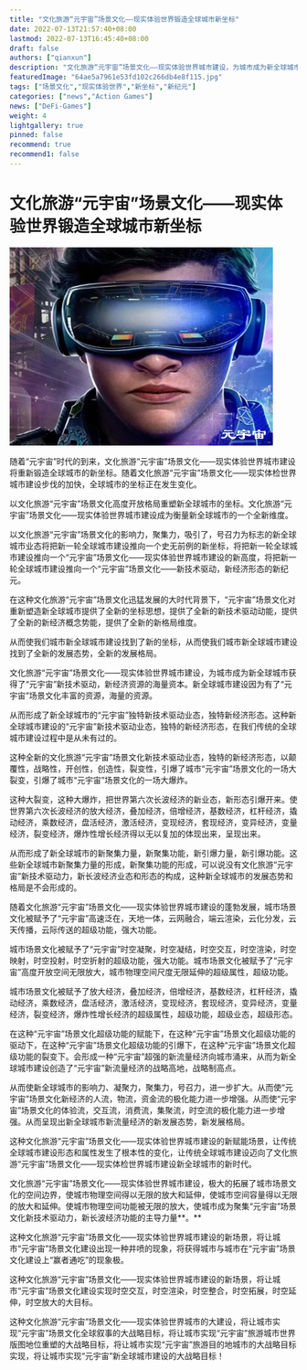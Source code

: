 ```yaml
---
title: "文化旅游“元宇宙”场景文化——现实体验世界锻造全球城市新坐标"
date: 2022-07-13T21:57:40+08:00
lastmod: 2022-07-13T16:45:40+08:00
draft: false
authors: ["qianxun"]
description: "文化旅游“元宇宙”场景文化——现实体验世界城市建设，为城市成为新全球城市获得了“元宇宙”新技术驱动，新经济资源的海量资本。新全球城市建设因为有了“元宇宙”场景文化丰富的资源，海量的资源。"
featuredImage: "64ae5a7961e53fd102c266db4e8f115.jpg"
tags: ["场景文化","现实体验世界","新坐标","新纪元"]
categories: ["news","Action Games"]
news: ["DeFi-Games"]
weight: 4
lightgallery: true
pinned: false
recommend: true
recommend1: false
---
```


# 文化旅游“元宇宙”场景文化——现实体验世界锻造全球城市新坐标

![](64ae5a7961e53fd102c266db4e8f115.jpg)

随着“元宇宙”时代的到来，文化旅游“元宇宙”场景文化——现实体验世界城市建设将重新锻造全球城市的新坐标。随着文化旅游“元宇宙”场景文化——现实体检世界城市建设步伐的加快，全球城市的坐标正在发生变化。

以文化旅游“元宇宙”场景文化高度开放格局重塑新全球城市的坐标。文化旅游“元宇宙”场景文化——现实体验世界城市建设成为衡量新全球城市的一个全新维度。

以文化旅游“元宇宙”场景文化的影响力，聚集力，吸引了，号召力为标志的新全球城市业态将把新一轮全球城市建设推向一个史无前例的新坐标，将把新一轮全球城市建设推向一个“元宇宙”场景文化——现实体验世界城市建设的新高度，将把新一轮全球城市建设推向一个“元宇宙”场景文化——新技术驱动，新经济形态的新纪元。

在这种文化旅游“元宇宙”场景文化迅猛发展的大时代背景下，“元宇宙”场景文化对重新塑造新全球城市提供了全新的坐标思想，提供了全新的新技术驱动动能，提供了全新的新经济概念势能，提供了全新的新格局维度。

从而使我们城市新全球城市建设找到了新的坐标，从而使我们城市新全球城市建设找到了全新的发展态势，全新的发展格局。

文化旅游“元宇宙”场景文化——现实体验世界城市建设，为城市成为新全球城市获得了“元宇宙”新技术驱动，新经济资源的海量资本。新全球城市建设因为有了“元宇宙”场景文化丰富的资源，海量的资源。

从而形成了新全球城市的“元宇宙”独特新技术驱动业态，独特新经济形态。这种新全球城市建设的“元宇宙”新技术驱动业态，独特的新经济形态，在我们传统的全球城市建设过程中是从未有过的。

这种全新的文化旅游“元宇宙”场景文化新技术驱动业态，独特的新经济形态，以颠覆性，战略性，开创性，创造性，裂变性，引爆了城市“元宇宙”场景文化的一场大裂变，引爆了城市“元宇宙”场景文化的一场大爆炸。

这种大裂变，这种大爆炸，把世界第六次长波经济的新业态，新形态引爆开来。使世界第六次长波经济的放大经济，叠加经济，倍增经济，基数经济，杠杆经济，撬动经济，乘数经济，盘活经济，激活经济，变现经济，套现经济，变异经济，变量经济，裂变经济，爆炸性增长经济得以无以复加的体现出来，呈现出来。

从而形成了新全球城市的新聚集力量，新聚集功能，新引爆力量，新引爆功能。这些新全球城市新聚集力量的形成，新聚集功能的形成，可以说没有文化旅游“元宇宙”新技术驱动力，新长波经济业态和形态的构成，这种新全球城市的发展态势和格局是不会形成的。

随着文化旅游“元宇宙”场景文化——现实体验世界城市建设的蓬勃发展，城市场景文化被赋予了“元宇宙”高速泛在，天地一体，云网融合，端云渲染，云化分发，云天传播，云际传送的超级功能，强大功能。

城市场景文化被赋予了“元宇宙”时空凝聚，时空凝结，时空交互，时空渲染，时空映射，时空投射，时空折射的超级功能，强大功能。城市场景文化被赋予了“元宇宙”高度开放空间无限放大，城市物理空间尺度无限延伸的超级属性，超级功能。

城市场景文化被赋予了放大经济，叠加经济，倍增经济，基数经济，杠杆经济，撬动经济，乘数经济，盘活经济，激活经济，变现经济，套现经济，变异经济，变量经济，裂变经济，爆炸性增长经济的超级属性，超级功能，超级业态，超级形态。

在这种“元宇宙”场景文化超级功能的赋能下，在这种“元宇宙”场景文化超级功能的驱动下，在这种“元宇宙”场景文化超级功能的引爆下，在这种“元宇宙”场景文化超级功能的裂变下。会形成一种“元宇宙”超强的新流量经济向城市涌来，从而为新全球城市建设创造了“元宇宙”新流量经济的战略高地，战略制高点。

从而使新全球城市的影响力、凝聚力，聚集力，号召力，进一步扩大。从而使“元宇宙”场景文化新经济的人流，物流，资金流的极化能力进一步增强。从而使“元宇宙”场景文化的体验流，交互流，消费流，集聚流，时空流的极化能力进一步增强。从而呈现出新全球城市新流量经济的新发展态势，新发展格局。

这种文化旅游“元宇宙”场景文化——现实体验世界城市建设的新赋能场景，让传统全球城市建设形态和属性发生了根本性的变化，让传统全球城市建设迈向了文化旅游“元宇宙”场景文化——现实体检世界城市建设新全球城市的新时代。

文化旅游“元宇宙”场景文化——现实体验世界城市建设，极大的拓展了城市场景文化的空间边界，使城市物理空间得以无限的放大和延伸，使城市空间容量得以无限的放大和延伸。使城市物理空间功能被无限的放大，使城市成为聚集“元宇宙”场景文化新技术驱动力，新长波经济功能的主导力量**。**

这种文化旅游“元宇宙”场景文化——现实体验世界城市建设的新场景，将让城市“元宇宙”场景文化建设出现一种井喷的现象，将获得城市与城市在“元宇宙”场景文化建设上“赢者通吃”的现象极。

这种文化旅游“元宇宙”场景文化——现实体验世界城市建设的新场景，将让城市“元宇宙”场景文化建设实现时空交互，时空渲染，时空整合，时空拓展，时空延伸，时空放大的大目标。

这种文化旅游“元宇宙”场景文化——现实体验世界城市的大建设，将让城市实现“元宇宙”场景文化全球叙事的大战略目标，将让城市实现“元宇宙”旅游城市世界版图地位重塑的大战略目标，将让城市实现“元宇宙”旅游目的地城市的大战略目标实现，将让城市实现“元宇宙”新全球城市建设的大战略目标！